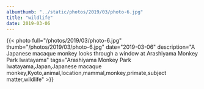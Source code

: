 ```yaml
---
albumthumb: "../static/photos/2019/03/photo-6.jpg"
title: "wildlife"
date: 2019-03-06
---
```

{{< photo full="/photos/2019/03/photo-6.jpg" thumb="/photos/2019/03/photo-6.jpg" date="2019-03-06" description="A Japanese macaque monkey looks through a window at Arashiyama Monkey Park Iwatayama" tags="Arashiyama Monkey Park Iwatayama,Japan,Japanese macaque monkey,Kyoto,animal,location,mammal,monkey,primate,subject matter,wildlife" >}}
